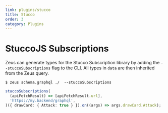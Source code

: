 ```yaml
---
link: plugins/stucco
title: Stucco
order: 3
category: Plugins
---
```


# StuccoJS Subscriptions

Zeus can generate types for the Stucco Subscription library by adding the `--stuccoSubscriptions` flag to the CLI. All types in `data` are then inherited from the Zeus query.

```
$ zeus schema.graphql ./  --stuccoSubscriptions
```

```typescript
stuccoSubscriptions(
  (apiFetchResult) => [apiFetchResult.url],
  'https://my.backend/graphql',
)({ drawCard: { Attack: true } }).on((args) => args.drawCard.Attack);
```
